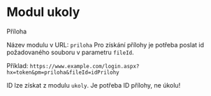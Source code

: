 # Modul ukoly
Příloha

Název modulu v URL: `priloha`
Pro získání přílohy je potřeba poslat id požadovaného souboru v parametru `fileId`.

Příklad: `https://www.example.com/login.aspx?hx=token&pm=priloha&fileId=idPrilohy`

ID lze získat z modulu `ukoly`. Je potřeba ID přílohy, ne úkolu!
